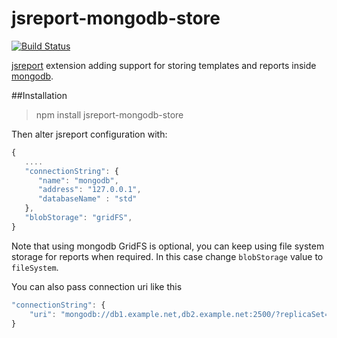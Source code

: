# jsreport-mongodb-store

[![Build Status](https://travis-ci.org/jsreport/jsreport-mongodb-store.png?branch=master)](https://travis-ci.org/jsreport/jsreport-mongodb-store)

[jsreport](http://jsreport.net/) extension adding support for storing templates and reports inside [mongodb](https://www.mongodb.org/).

##Installation

> npm install jsreport-mongodb-store

Then alter jsreport configuration with:

```js
{
   ....
   "connectionString": { 
      "name": "mongodb", 
      "address": "127.0.0.1", 
	  "databaseName" : "std" 
   },
   "blobStorage": "gridFS",
}
```

Note that using mongodb GridFS is optional, you can keep using file system storage for reports when required. In this case change `blobStorage` value to `fileSystem`.

You can also pass connection uri like this

```js
"connectionString": { 
	"uri": "mongodb://db1.example.net,db2.example.net:2500/?replicaSet=test"
}
```